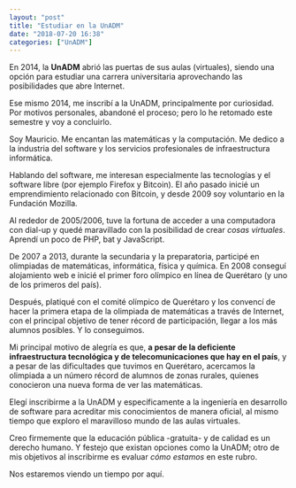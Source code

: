 ```yaml
---
layout: "post"
title: "Estudiar en la UnADM"
date: "2018-07-20 16:38"
categories: ["UnADM"]
---
```


En 2014, la **UnADM** abrió las puertas de sus aulas (virtuales), siendo una opción para estudiar una carrera universitaria aprovechando las posibilidades que abre Internet.

Ese mismo 2014, me inscribí a la UnADM, principalmente por curiosidad. Por motivos personales, abandoné el proceso; pero lo he retomado este semestre y voy a concluirlo.

Soy Mauricio. Me encantan las matemáticas y la computación. Me dedico a la industria del software y los servicios profesionales de infraestructura informática.

Hablando del software, me interesan especialmente las tecnologías y el software libre (por ejemplo Firefox y Bitcoin). El año pasado inicié un emprendimiento relacionado con Bitcoin, y desde 2009 soy voluntario en la Fundación Mozilla.

Al rededor de 2005/2006, tuve la fortuna de acceder a una computadora con dial-up y quedé maravillado con la posibilidad de crear *cosas virtuales*. Aprendí un poco de PHP, bat y JavaScript.

De 2007 a 2013, durante la secundaria y la preparatoria, participé en olimpiadas de matemáticas, informática, física y química. En 2008 conseguí alojamiento web e inicié el primer foro olímpico en línea de Querétaro (y uno de los primeros del país).

Después, platiqué con el comité olímpico de Querétaro y los convencí de hacer la primera etapa de la olimpiada de matemáticas a través de Internet, con el principal objetivo de tener récord de participación, llegar a los más alumnos posibles. Y lo conseguimos. 

Mi principal motivo de alegría es que, **a pesar de la deficiente infraestructura tecnológica y de telecomunicaciones que hay en el país**, y a pesar de las dificultades que tuvimos en Querétaro, acercamos la olimpiada a un número récord de alumnos de zonas rurales, quienes conocieron una nueva forma de ver las matemáticas.


Elegí inscribirme a la UnADM y específicamente a la ingeniería en desarrollo de software para acreditar mis conocimientos de manera oficial, al mismo tiempo que exploro el maravilloso mundo de las aulas virtuales.

Creo firmemente que la educación pública -gratuita- y de calidad es un derecho humano. Y festejo que existan opciones como la UnADM; otro de mis objetivos al inscribirme es evaluar *cómo estamos* en este rubro.

Nos estaremos viendo un tiempo por aquí.